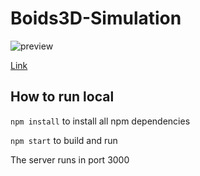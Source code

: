 # Boids3D-Simulation

![preview](https://user-images.githubusercontent.com/61942684/233391322-7e98db5c-fd88-4de5-b44a-114dccf6c3ed.gif)

[Link](https://ygr4789.github.io/Boids3D-Simulation/)

## How to run local

`npm install` to install all npm dependencies

`npm start` to build and run

The server runs in port 3000
